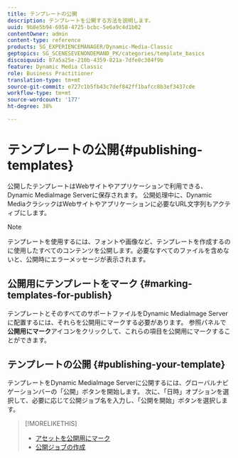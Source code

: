 ```yaml
---
title: テンプレートの公開
description: テンプレートを公開する方法を説明します。
uuid: 9b8e5b94-6958-4725-bcbc-5e6a9c4d1b02
contentOwner: admin
content-type: reference
products: SG_EXPERIENCEMANAGER/Dynamic-Media-Classic
geptopics: SG_SCENESEVENONDEMAND_PK/categories/template_basics
discoiquuid: 87a5a25e-210b-4359-821a-7dfe8c304f9b
feature: Dynamic Media Classic
role: Business Practitioner
translation-type: tm+mt
source-git-commit: e727c1b5fb43c7def842ff1bafcc8b3ef3437cde
workflow-type: tm+mt
source-wordcount: '177'
ht-degree: 38%

---
```



# テンプレートの公開{#publishing-templates}

公開したテンプレートはWebサイトやアプリケーションで利用できる、Dynamic MediaImage Serverに保存されます。 公開処理中に、Dynamic MediaクラシックはWebサイトやアプリケーションに必要なURL文字列もアクティブにします。

>[!NOTE]
>
>テンプレートを使用するには、フォントや画像など、テンプレートを作成するのに使用したすべてのコンテンツを公開します。必要なすべてのファイルを含めないと、公開時にエラーメッセージが表示されます。

## 公開用にテンプレートをマーク  {#marking-templates-for-publish}

テンプレートとそのすべてのサポートファイルをDynamic MediaImage Serverに配置するには、それらを公開用にマークする必要があります。 参照パネルで&#x200B;**公開用にマーク**&#x200B;アイコンをクリックして、これらの項目を公開用にマークすることができます。

## テンプレートの公開 {#publishing-your-template}

テンプレートをDynamic MediaImage Serverに公開するには、グローバルナビゲーションバーの「公開」ボタンを開始します。 次に、「日時」オプションを選択して、必要に応じて公開ジョブ名を入力し、「公開を開始」ボタンを選択します。

>[!MORELIKETHIS]
>
>* [アセットを公開用にマーク](publishing-files.md#publish_after_uploading)
>* [公開ジョブの作成](publishing-files.md#creating_a_publish_job)

